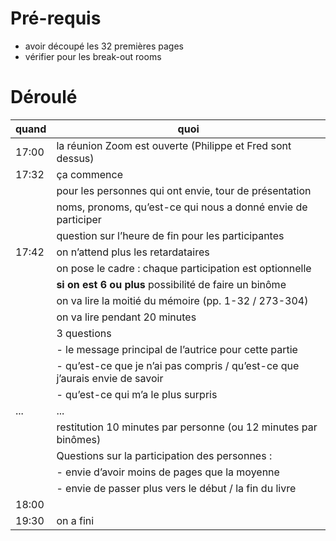 # Pré-requis
- avoir découpé les 32 premières pages
- vérifier pour les break-out rooms

# Déroulé
| quand | quoi                                                            |
|-------|-----------------------------------------------------------------|
| 17:00 | la réunion Zoom est ouverte (Philippe et Fred sont dessus)      |
| 17:32 | ça commence                                                     |
|       | pour les personnes qui ont envie, tour de présentation          |
|       | noms, pronoms, qu’est-ce qui nous a donné envie de participer   |
|       | question sur l’heure de fin pour les participantes              |
| 17:42 | on n’attend plus les retardataires                              |
|       | on pose le cadre : chaque participation est optionnelle         |
|       | **si on est 6 ou plus** possibilité de faire un binôme                       |
|       | on va lire la moitié du mémoire (pp. 1-32 / 273-304)                         |
|       | on va lire pendant 20 minutes                                                |
|       | 3 questions                                                                  |
|       | - le message principal de l’autrice pour cette partie                        |
|       | - qu’est-ce que je n’ai pas compris / qu’est-ce que j’aurais envie de savoir |
|       | - qu’est-ce qui m’a le plus surpris                                          |
| ...   | ...                                                                          |
|       | restitution 10 minutes par personne (ou 12 minutes par binômes)              |
|       | Questions sur la participation des personnes :                               |
|       | - envie d’avoir moins de pages que la moyenne                                |
|       | - envie de passer plus vers le début / la fin du livre                       |
| 18:00 |
| 19:30 | on a fini                                                       |


